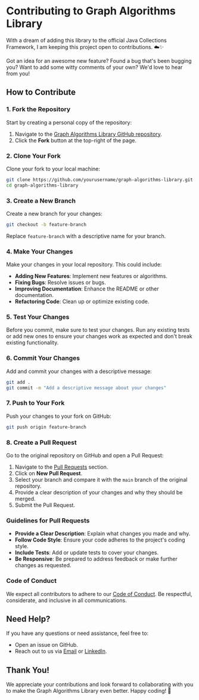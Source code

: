 # Contributing to Graph Algorithms Library

With a dream of adding this library to the official Java Collections Framework, I am keeping this project open to contributions. ☁️✨

Got an idea for an awesome new feature? Found a bug that's been bugging you? Want to add some witty comments of your own? We'd love to hear from you!

## How to Contribute

### 1. **Fork the Repository**

Start by creating a personal copy of the repository:

1. Navigate to the [Graph Algorithms Library GitHub repository](https://github.com/kushalv238/Java-Graph).
2. Click the **Fork** button at the top-right of the page.

### 2. **Clone Your Fork**

Clone your fork to your local machine:

```bash
git clone https://github.com/yourusername/graph-algorithms-library.git
cd graph-algorithms-library
```

### 3. **Create a New Branch**

Create a new branch for your changes:

```bash
git checkout -b feature-branch
```

Replace `feature-branch` with a descriptive name for your branch.

### 4. **Make Your Changes**

Make your changes in your local repository. This could include:

- **Adding New Features**: Implement new features or algorithms.
- **Fixing Bugs**: Resolve issues or bugs.
- **Improving Documentation**: Enhance the README or other documentation.
- **Refactoring Code**: Clean up or optimize existing code.

### 5. **Test Your Changes**

Before you commit, make sure to test your changes. Run any existing tests or add new ones to ensure your changes work as expected and don't break existing functionality.

### 6. **Commit Your Changes**

Add and commit your changes with a descriptive message:

```bash
git add .
git commit -m "Add a descriptive message about your changes"
```

### 7. **Push to Your Fork**

Push your changes to your fork on GitHub:

```bash
git push origin feature-branch
```

### 8. **Create a Pull Request**

Go to the original repository on GitHub and open a Pull Request:

1. Navigate to the [Pull Requests](https://github.com/kushalv238/Java-Graph/pulls) section.
2. Click on **New Pull Request**.
3. Select your branch and compare it with the `main` branch of the original repository.
4. Provide a clear description of your changes and why they should be merged.
5. Submit the Pull Request.

### Guidelines for Pull Requests

- **Provide a Clear Description**: Explain what changes you made and why.
- **Follow Code Style**: Ensure your code adheres to the project's coding style.
- **Include Tests**: Add or update tests to cover your changes.
- **Be Responsive**: Be prepared to address feedback or make further changes as requested.

### Code of Conduct

We expect all contributors to adhere to our [Code of Conduct](CODE_OF_CONDUCT.md). Be respectful, considerate, and inclusive in all communications.

## Need Help?

If you have any questions or need assistance, feel free to:

- Open an issue on GitHub.
- Reach out to us via [Email](mailto:kushalv238@gmail.com) or [LinkedIn](https://www.linkedin.com/in/kushal-vadodaria).

## Thank You!

We appreciate your contributions and look forward to collaborating with you to make the Graph Algorithms Library even better. Happy coding! 🚀
